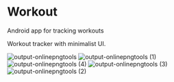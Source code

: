 # Workout
Android app for tracking workouts

Workout tracker with minimalist UI.


![output-onlinepngtools](https://user-images.githubusercontent.com/53018369/69003009-8f052700-08af-11ea-80e5-ae1eaec6692d.png)
![output-onlinepngtools (1)](https://user-images.githubusercontent.com/53018369/69003030-c1af1f80-08af-11ea-97ec-5f16bd682ee5.png)
![output-onlinepngtools (4)](https://user-images.githubusercontent.com/53018369/69003031-c1af1f80-08af-11ea-9d5e-64701b85863a.png)
![output-onlinepngtools (3)](https://user-images.githubusercontent.com/53018369/69003032-c247b600-08af-11ea-85f7-f3029709fb97.png)
![output-onlinepngtools (2)](https://user-images.githubusercontent.com/53018369/69003033-c247b600-08af-11ea-9843-e679f7cfab36.png)




